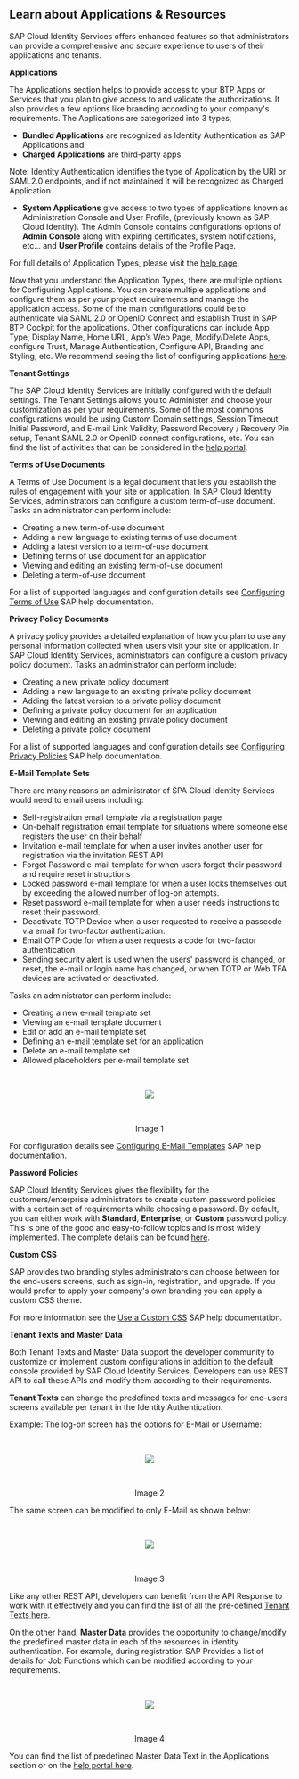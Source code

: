 ## Learn about Applications & Resources   

SAP Cloud Identity Services offers enhanced features so that administrators can provide a comprehensive and secure experience to users of their applications and tenants.  

**Applications** 

The Applications section helps to provide access to your BTP Apps or Services that you plan to give access to and validate the authorizations. It also provides a few options like branding according to your company's requirements. The Applications are categorized into 3 types,  

- **Bundled Applications** are recognized as Identity Authentication as SAP Applications and 
- **Charged Applications** are third-party apps 

Note: Identity Authentication identifies the type of Application by the URI or SAML2.0 endpoints, and if not maintained it will be recognized as Charged Application.  

- **System Applications** give access to two types of applications known as Administration Console and User Profile, (previously known as SAP Cloud Identity). The Admin Console contains configurations options of **Admin Console** along with expiring certificates, system notifications, etc... and **User Profile** contains details of the Profile Page.  

For full details of Application Types, please visit the [help page](https://help.sap.com/docs/identity-authentication/identity-authentication/application-types?q=charged%20applications). 

Now that you understand the Application Types, there are multiple options for Configuring Applications. You can create multiple applications and configure them as per your project requirements and manage the application access. Some of the main configurations could be to authenticate via SAML 2.0 or OpenID Connect and establish Trust in SAP BTP Cockpit for the applications. Other configurations can include App Type, Display Name, Home URL, App’s Web Page, Modify/Delete Apps, configure Trust, Manage Authentication, Configure API, Branding and Styling, etc. We recommend seeing the list of configuring applications [here](https://help.sap.com/docs/identity-authentication/identity-authentication/configuring-applications).   

**Tenant Settings**  

The SAP Cloud Identity Services are initially configured with the default settings. The Tenant Settings allows you to Administer and choose your customization as per your requirements. Some of the most commons configurations would be using Custom Domain settings, Session Timeout, Initial Password, and E-mail Link Validity, Password Recovery / Recovery Pin setup, Tenant SAML 2.0 or OpenID connect configurations, etc. You can find the list of activities that can be considered in the [help portal](https://help.sap.com/docs/identity-authentication/identity-authentication/configuring-tenant-settings).  

**Terms of Use Documents** 

A Terms of Use Document is a legal document that lets you establish the rules of engagement with your site or application. In SAP Cloud Identity Services, administrators can configure a custom term-of-use document. Tasks an administrator can perform include:  

- Creating a new term-of-use document 
- Adding a new language to existing terms of use document  
- Adding a latest version to a term-of-use document 
- Defining terms of use document for an application 
- Viewing and editing an existing term-of-use document 
- Deleting a term-of-use document 

For a list of supported languages and configuration details see [Configuring Terms of Use](https://help.sap.com/docs/identity-authentication/identity-authentication/configuring-terms-of-use) SAP help documentation.  

**Privacy Policy Documents**  

A privacy policy provides a detailed explanation of how you plan to use any personal information collected when users visit your site or application. In SAP Cloud Identity Services, administrators can configure a custom privacy policy document. Tasks an administrator can perform include: 

- Creating a new private policy document 
- Adding a new language to an existing private policy document 
- Adding the latest version to a private policy document 
- Defining a private policy document for an application  
- Viewing and editing an existing private policy document 
- Deleting a private policy document 

For a list of supported languages and configuration details see [Configuring Privacy Policies](https://help.sap.com/docs/identity-authentication/identity-authentication/configuring-privacy-policies) SAP help documentation. 

**E-Mail Template Sets**  

There are many reasons an administrator of SPA Cloud Identity Services would need to email users including: 

- Self-registration email template via a registration page  
- On-behalf registration email template for situations where someone else registers the user on their behalf  
- Invitation e-mail template for when a user invites another user for registration via the invitation REST API 
- Forgot Password e-mail template for when users forget their password and require reset instructions  
- Locked password e-mail template for when a user locks themselves out by exceeding the allowed number of log-on attempts.  
- Reset password e-mail template for when a user needs instructions to reset their password. 
- Deactivate TOTP Device when a user requested to receive a passcode via email for two-factor authentication. 
- Email OTP Code for when a user requests a code for two-factor authentication 
- Sending security alert is used when the users' password is changed, or reset, the e-mail or login name has changed, or when TOTP or Web TFA devices are activated or deactivated.  

Tasks an administrator can perform include: 

- Creating a new e-mail template set 
- Viewing an e-mail template document  
- Edit or add an e-mail template set  
- Defining an e-mail template set for an application  
- Delete an e-mail template set  
- Allowed placeholders per e-mail template set
 
<br>
<p align="center"> 
<img src="images/4.3.1_EmailTemplate.png"> 
</p>
<br>
<p align="center" <b>Image 1</b> </p>

For configuration details see [Configuring E-Mail Templates](https://help.sap.com/docs/identity-authentication/identity-authentication/configuring-privacy-policies) SAP help documentation. 

**Password Policies**  

SAP Cloud Identity Services gives the flexibility for the customers/enterprise administrators to create custom password policies with a certain set of requirements while choosing a password. By default, you can either work with **Standard**, **Enterprise**, or **Custom** password policy. This is one of the good and easy-to-follow topics and is most widely implemented. The complete details can be found [here](https://help.sap.com/docs/identity-authentication/identity-authentication/configuring-password-policies?q=password%20policy).  

**Custom CSS** 

SAP provides two branding styles administrators can choose between for the end-users screens, such as sign-in, registration, and upgrade. If you would prefer to apply your company's own branding you can apply a custom CSS theme.  

For more information see the [Use a Custom CSS](https://help.sap.com/docs/identity-authentication/identity-authentication/use-custom-css?q=cusotm%20CSS) SAP help documentation. 

**Tenant Texts and Master Data**  

Both Tenant Texts and Master Data support the developer community to customize or implement custom configurations in addition to the default console provided by SAP Cloud Identity Services. Developers can use REST API to call these APIs and modify them according to their requirements.  

**Tenant Texts** can change the predefined texts and messages for end-users screens available per tenant in the Identity Authentication.  

Example: The log-on screen has the options for E-Mail or Username: 

<br>
<p align="center"> 
<img src="images/4.3.2_LogOn1.png"> 
</p>
<br>
<p align="center" <b>Image 2</b> </p>

The same screen can be modified to only E-Mail as shown below:

<br>
<p align="center"> 
<img src="images/4.3.3_LogOn2.png"> 
</p>
<br>
<p align="center" <b>Image 3</b> </p>

Like any other REST API, developers can benefit from the API Response to work with it effectively and you can find the list of all the pre-defined [Tenant Texts here](https://help.sap.com/docs/identity-authentication/identity-authentication/change-tenant-texts-rest-api?q=tenant%20texts#loio66ad80a6bbaf4fc3911232f7cc9a7de6). 

On the other hand, **Master Data** provides the opportunity to change/modify the predefined master data in each of the resources in identity authentication. For example, during registration SAP Provides a list of details for Job Functions which can be modified according to your requirements.

<br>
<p align="center"> 
<img src="images/4.3.3_Registration.png"> 
</p>
<br>
<p align="center" <b>Image 4</b> </p>

You can find the list of predefined Master Data Text in the Applications section or on the [help portal here](https://help.sap.com/docs/identity-authentication/identity-authentication/change-master-data-texts-rest-api?q=tenant%20texts). 
